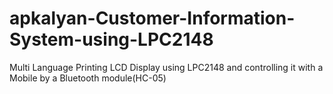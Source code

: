 # apkalyan-Customer-Information-System-using-LPC2148
Multi Language Printing LCD Display using LPC2148 and controlling it with a Mobile by a Bluetooth module(HC-05)
